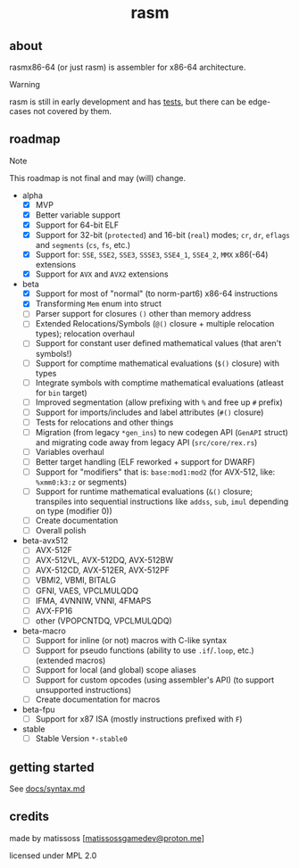 <div align=center>
    <h1>rasm</h1>
</div>

## about

rasmx86-64 (or just rasm) is assembler for x86-64 architecture.

> [!WARNING]
> rasm is still in early development and has [tests](tests), but there can be edge-cases not covered by them.

## roadmap

> [!NOTE]
> This roadmap is not final and may (will) change.

- alpha
    - [x] MVP
    - [x] Better variable support
    - [x] Support for 64-bit ELF
    - [x] Support for 32-bit (`protected`) and 16-bit (`real`) modes; `cr`, `dr`, `eflags` and `segments` (`cs`, `fs`, etc.)
    - [x] Support for: `SSE`, `SSE2`, `SSE3`, `SSSE3`, `SSE4_1`, `SSE4_2`, `MMX` x86(-64) extensions
    - [x] Support for `AVX` and `AVX2` extensions
- beta
    - [x] Support for most of "normal" (to norm-part6) x86-64 instructions
    - [x] Transforming `Mem` enum into struct
    - [ ] Parser support for closures `()` other than memory address
    - [ ] Extended Relocations/Symbols (`@()` closure + multiple relocation types); relocation overhaul
    - [ ] Support for constant user defined mathematical values (that aren't symbols!)
    - [ ] Support for comptime mathematical evaluations (`$()` closure) with types
    - [ ] Integrate symbols with comptime mathematical evaluations (atleast for `bin` target)
    - [ ] Improved segmentation (allow prefixing with `%` and free up `#` prefix)
    - [ ] Support for imports/includes and label attributes (`#()` closure)
    - [ ] Tests for relocations and other things
    - [ ] Migration (from legacy `*gen_ins`) to new codegen API (`GenAPI` struct) and migrating code away from legacy API (`src/core/rex.rs`)
    - [ ] Variables overhaul
    - [ ] Better target handling (ELF reworked + support for DWARF)
    - [ ] Support for "modifiers" that is: `base:mod1:mod2` (for AVX-512, like: `%xmm0:k3:z` or segments)
    - [ ] Support for runtime mathematical evaluations (`&()` closure; transpiles into sequential instructions like `addss`, `sub`, `imul` depending on type (modifier 0))
    - [ ] Create documentation
    - [ ] Overall polish
- beta-avx512
    - [ ] AVX-512F
    - [ ] AVX-512VL, AVX-512DQ, AVX-512BW
    - [ ] AVX-512CD, AVX-512ER, AVX-512PF
    - [ ] VBMI2, VBMI, BITALG
    - [ ] GFNI, VAES, VPCLMULQDQ
    - [ ] IFMA, 4VNNIW, VNNI, 4FMAPS
    - [ ] AVX-FP16
    - [ ] other (VPOPCNTDQ, VPCLMULQDQ)
- beta-macro
    - [ ] Support for inline (or not) macros with C-like syntax
    - [ ] Support for pseudo functions (ability to use `.if`/`.loop`, etc.) (extended macros)
    - [ ] Support for local (and global) scope aliases
    - [ ] Support for custom opcodes (using assembler's API) (to support unsupported instructions)
    - [ ] Create documentation for macros
- beta-fpu
    - [ ] Support for x87 ISA (mostly instructions prefixed with `F`)
- stable
    - [ ] Stable Version `*-stable0`

## getting started

See [docs/syntax.md](docs/syntax.md)

## credits

made by matissoss [matissossgamedev@proton.me]

licensed under MPL 2.0

